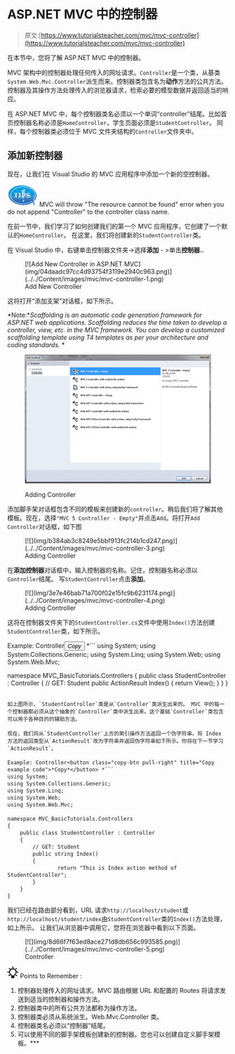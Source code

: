 # ASP.NET MVC 中的控制器

> 原文:[https://www.tutorialsteacher.com/mvc/mvc-controller](https://www.tutorialsteacher.com/mvc/mvc-controller)

在本节中，您将了解 ASP.NET MVC 中的控制器。

MVC 架构中的控制器处理任何传入的网址请求。`Controller`是一个类，从基类`System.Web.Mvc.Controller`派生而来。控制器类包含名为**动作**方法的公共方法。控制器及其操作方法处理传入的浏览器请求，检索必要的模型数据并返回适当的响应。

在 ASP.NET MVC 中，每个控制器类名必须以一个单词“controller”结尾。比如首页控制器名称必须是`HomeController`，学生页面必须是`StudentController`。 同样，每个控制器类必须位于 MVC 文件夹结构的`Controller`文件夹中。

## 添加新控制器

现在，让我们在 Visual Studio 的 MVC 应用程序中添加一个新的空控制器。

![](img/751bca76a769f8ad315ebee3fdf7d98e.png)  MVC will throw "The resource cannot be found" error when you do not append "Controller" to the controller class name.

在前一节中，我们学习了如何创建我们的第一个 MVC 应用程序，它创建了一个默认的`HomeController`。 在这里，我们将创建新的`StudentController`类。

在 Visual Studio 中，右键单击控制器文件夹->选择**添加** - >单击**控制器..**

<figure>[![Add New Controller in ASP.NET MVC](img/04daadc97cc4d93754f3119e2940c963.png)](../../Content/images/mvc/mvc-controller-1.png) 

<figcaption>Add New Controller</figcaption>

</figure>

这将打开“添加支架”对话框，如下所示。

*Note:**Scaffolding is an automatic code generation framework for ASP.NET web applications. Scaffolding reduces the time taken to develop a controller, view, etc. in the MVC framework. You can develop a customized scaffolding template using T4 templates as per your architecture and coding standards.* *<figure>[![](img/b064e07d660038ee1400956ad4959305.png)](../../Content/images/mvc/mvc-controller-2.png) 

<figcaption>Adding Controller</figcaption>

</figure>

添加脚手架对话框包含不同的模板来创建新的`controller`。稍后我们将了解其他模板。现在，选择`"MVC 5 Controller - Empty"`并点击`Add`。将打开`Add Controller`对话框，如下图

<figure>[![](img/b384ab3c8249e5bbf913fc214b1cd247.png)](../../Content/images/mvc/mvc-controller-3.png) 

<figcaption>Adding Controller</figcaption>

</figure>

在**添加控制器**对话框中，输入控制器的名称。记住，控制器名称必须以`Controller`结尾。 写`StudentController`点击**添加**。

<figure>[![](img/3e7e46bab71a700f02e15fc9b6231174.png)](../../Content/images/mvc/mvc-controller-4.png) 

<figcaption>Adding Controller</figcaption>

</figure>

这将在控制器文件夹下的`StudentController.cs`文件中使用`Index()`方法创建`StudentController`类，如下所示。

Example: Controller<button class="copy-btn pull-right" title="Copy example code">*Copy*</button> *```
using System;
using System.Collections.Generic;
using System.Linq;
using System.Web;
using System.Web.Mvc;

namespace MVC_BasicTutorials.Controllers
{
    public class StudentController : Controller
    {
        // GET: Student
        public ActionResult Index()
        {
            return View();
        }
    }
} 
```

如上图所示，`StudentController`类是从`Controller`类派生出来的。 MVC 中的每一个控制器都必须从这个抽象的`Controller`类中派生出来。这个基础`Controller`类包含可以用于各种目的的辅助方法。

现在，我们将从`StudentController`上方的索引操作方法返回一个伪字符串。将 Index 方法的返回类型从`ActionResult`改为字符串并返回伪字符串如下所示。你将在下一节学习`ActionResult`。

Example: Controller<button class="copy-btn pull-right" title="Copy example code">*Copy*</button> *```
using System;
using System.Collections.Generic;
using System.Linq;
using System.Web;
using System.Web.Mvc;

namespace MVC_BasicTutorials.Controllers
{
    public class StudentController : Controller
    {
        // GET: Student
        public string Index()
        {
                return "This is Index action method of StudentController";
        }
    }
} 
```

我们已经在路由部分看到，URL 请求`http://localhost/student`或`http://localhost/student/index`由`StudentController`类的`Index()`方法处理，如上所示。 让我们从浏览器中调用它，您将在浏览器中看到以下页面。

<figure>[![](img/8d66f7f63ed8ace271d8db656c993585.png)](../../Content/images/mvc/mvc-controller-5.png) 

<figcaption>Controller</figcaption>

</figure>

![](img/85db52f5404f0c468e1b194aa487d6a1.png)  Points to Remember :

1.  控制器处理传入的网址请求。MVC 路由根据 URL 和配置的 Routes 将请求发送到适当的控制器和操作方法。
2.  控制器类中的所有公共方法都称为操作方法。
3.  控制器类必须从系统派生。Web.Mvc.Controller 类。
4.  控制器类名必须以“控制器”结尾。
5.  可以使用不同的脚手架模板创建新的控制器。您也可以创建自定义脚手架模板。***